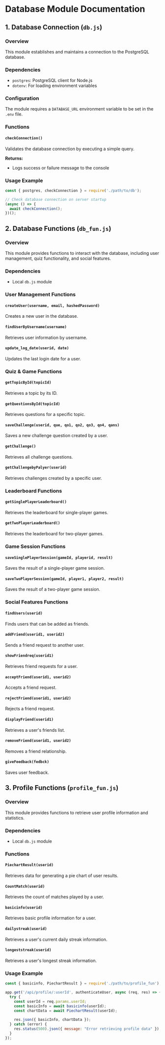 # Database Module Documentation

## 1. Database Connection (`db.js`)

### Overview
This module establishes and maintains a connection to the PostgreSQL database.

### Dependencies
- `postgres`: PostgreSQL client for Node.js
- `dotenv`: For loading environment variables

### Configuration
The module requires a `DATABASE_URL` environment variable to be set in the `.env` file.

### Functions

#### `checkConnection()`
Validates the database connection by executing a simple query.

**Returns:**
- Logs success or failure message to the console

### Usage Example
```javascript
const { postgres, checkConnection } = require('./path/to/db');

// Check database connection on server startup
(async () => {
  await checkConnection();
})();
```

## 2. Database Functions (`db_fun.js`)

### Overview
This module provides functions to interact with the database, including user management, quiz functionality, and social features.

### Dependencies
- Local `db.js` module

### User Management Functions

#### `createUser(username, email, hashedPassword)`
Creates a new user in the database.

#### `findUserByUsername(username)`
Retrieves user information by username.

#### `update_log_date(userid, date)`
Updates the last login date for a user.

### Quiz & Game Functions

#### `getTopicById(topicId)`
Retrieves a topic by its ID.

#### `getQuestionsById(topicId)`
Retrieves questions for a specific topic.

#### `saveChallenge(userid, que, qo1, qo2, qo3, qo4, qans)`
Saves a new challenge question created by a user.

#### `getChallenge()`
Retrieves all challenge questions.

#### `getChallengebyPalyer(userid)`
Retrieves challenges created by a specific user.

### Leaderboard Functions

#### `getSinglePlayerLeaderboard()`
Retrieves the leaderboard for single-player games.

#### `getTwoPlayerLeaderboard()`
Retrieves the leaderboard for two-player games.

### Game Session Functions

#### `saveSinglePlayerSession(gameId, playerid, result)`
Saves the result of a single-player game session.

#### `saveTwoPlayerSession(gameId, player1, player2, result)`
Saves the result of a two-player game session.

### Social Features Functions

#### `findUsers(userid)`
Finds users that can be added as friends.

#### `addFriend(userid1, userid2)`
Sends a friend request to another user.

#### `showFriendreq(userid1)`
Retrieves friend requests for a user.

#### `acceptFriend(userid1, userid2)`
Accepts a friend request.

#### `rejectFriend(userid1, userid2)`
Rejects a friend request.

#### `displayFriend(userid1)`
Retrieves a user's friends list.

#### `removeFriend(userid1, userid2)`
Removes a friend relationship.

#### `giveFeedback(fedbck)`
Saves user feedback.

## 3. Profile Functions (`profile_fun.js`)

### Overview
This module provides functions to retrieve user profile information and statistics.

### Dependencies
- Local `db.js` module

### Functions

#### `PiechartResult(userid)`
Retrieves data for generating a pie chart of user results.

#### `CountMatch(userid)`
Retrieves the count of matches played by a user.

#### `basicinfo(userid)`
Retrieves basic profile information for a user.

#### `dailystreak(userid)`
Retrieves a user's current daily streak information.

#### `longeststreak(userid)`
Retrieves a user's longest streak information.

### Usage Example
```javascript
const { basicinfo, PiechartResult } = require('./path/to/profile_fun');

app.get('/api/profile/:userId', authenticateUser, async (req, res) => {
  try {
    const userId = req.params.userId;
    const basicInfo = await basicinfo(userId);
    const chartData = await PiechartResult(userId);
    
    res.json({ basicInfo, chartData });
  } catch (error) {
    res.status(500).json({ message: "Error retrieving profile data" });
  }
});
```